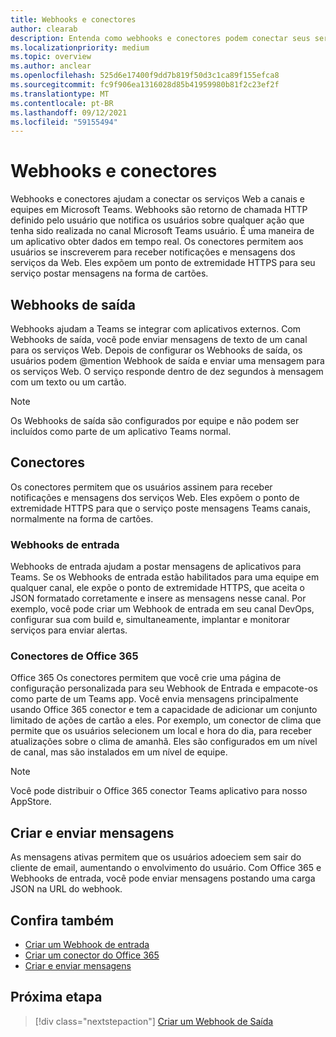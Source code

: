 ```yaml
---
title: Webhooks e conectores
author: clearab
description: Entenda como webhooks e conectores podem conectar seus serviços Web ao Teams cliente.
ms.localizationpriority: medium
ms.topic: overview
ms.author: anclear
ms.openlocfilehash: 525d6e17400f9dd7b819f50d3c1ca89f155efca8
ms.sourcegitcommit: fc9f906ea1316028d85b41959980b81f2c23ef2f
ms.translationtype: MT
ms.contentlocale: pt-BR
ms.lasthandoff: 09/12/2021
ms.locfileid: "59155494"
---
```

# <a name="webhooks-and-connectors"></a>Webhooks e conectores

Webhooks e conectores ajudam a conectar os serviços Web a canais e equipes em Microsoft Teams. Webhooks são retorno de chamada HTTP definido pelo usuário que notifica os usuários sobre qualquer ação que tenha sido realizada no canal Microsoft Teams usuário. É uma maneira de um aplicativo obter dados em tempo real. Os conectores permitem aos usuários se inscreverem para receber notificações e mensagens dos serviços da Web. Eles expõem um ponto de extremidade HTTPS para seu serviço postar mensagens na forma de cartões.

## <a name="outgoing-webhooks"></a>Webhooks de saída

Webhooks ajudam a Teams se integrar com aplicativos externos. Com Webhooks de saída, você pode enviar mensagens de texto de um canal para os serviços Web. Depois de configurar os Webhooks de saída, os usuários podem @mention Webhook de saída e enviar uma mensagem para os serviços Web. O serviço responde dentro de dez segundos à mensagem com um texto ou um cartão.

> [!NOTE]
> Os Webhooks de saída são configurados por equipe e não podem ser incluídos como parte de um aplicativo Teams normal.

## <a name="connectors"></a>Conectores

Os conectores permitem que os usuários assinem para receber notificações e mensagens dos serviços Web. Eles expõem o ponto de extremidade HTTPS para que o serviço poste mensagens Teams canais, normalmente na forma de cartões.

### <a name="incoming-webhooks"></a>Webhooks de entrada

Webhooks de entrada ajudam a postar mensagens de aplicativos para Teams. Se os Webhooks de entrada estão habilitados para uma equipe em qualquer canal, ele expõe o ponto de extremidade HTTPS, que aceita o JSON formatado corretamente e insere as mensagens nesse canal. Por exemplo, você pode criar um Webhook de entrada em seu canal DevOps, configurar sua com build e, simultaneamente, implantar e monitorar serviços para enviar alertas.

### <a name="office-365-connectors"></a>Conectores de Office 365

Office 365 Os conectores permitem que você crie uma página de configuração personalizada para seu Webhook de Entrada e empacote-os como parte de um Teams app. Você envia mensagens principalmente usando Office 365 conector e tem a capacidade de adicionar um conjunto limitado de ações de cartão a eles. Por exemplo, um conector de clima que permite que os usuários selecionem um local e hora do dia, para receber atualizações sobre o clima de amanhã. Eles são configurados em um nível de canal, mas são instalados em um nível de equipe.

> [!NOTE]
> Você pode distribuir o Office 365 conector Teams aplicativo para nosso AppStore.

## <a name="create-and-send-messages"></a>Criar e enviar mensagens

As mensagens ativas permitem que os usuários adoeciem sem sair do cliente de email, aumentando o envolvimento do usuário. Com Office 365 e Webhooks de entrada, você pode enviar mensagens postando uma carga JSON na URL do webhook.

## <a name="see-also"></a>Confira também

* [Criar um Webhook de entrada](~/webhooks-and-connectors/how-to/add-incoming-webhook.md)
* [Criar um conector do Office 365](~/webhooks-and-connectors/how-to/connectors-creating.md)
* [Criar e enviar mensagens](~/webhooks-and-connectors/how-to/connectors-using.md)

## <a name="next-step"></a>Próxima etapa

> [!div class="nextstepaction"]
> [Criar um Webhook de Saída](~/webhooks-and-connectors/how-to/add-outgoing-webhook.md)

